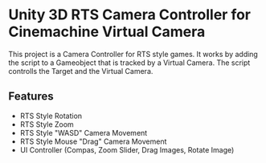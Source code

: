 # Unity 3D RTS Camera Controller for Cinemachine Virtual Camera

This project is a Camera Controller for RTS style games.
It works by adding the script to a Gameobject that is tracked by a Virtual Camera. 
The script controlls the Target and the Virtual Camera.

## Features
* RTS Style Rotation
* RTS Style Zoom
* RTS Style "WASD" Camera Movement
* RTS Style Mouse "Drag" Camera Movement
* UI Controller (Compas, Zoom Slider, Drag Images, Rotate Image)